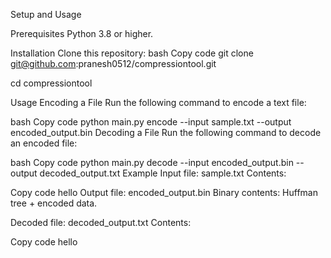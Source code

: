 Setup and Usage

Prerequisites
Python 3.8 or higher.

Installation
Clone this repository:
bash
Copy code
git clone git@github.com:pranesh0512/compressiontool.git

cd compressiontool


Usage
Encoding a File
Run the following command to encode a text file:

bash
Copy code
python main.py encode --input sample.txt --output encoded_output.bin
Decoding a File
Run the following command to decode an encoded file:

bash
Copy code
python main.py decode --input encoded_output.bin --output decoded_output.txt
Example
Input file: sample.txt
Contents:

Copy code
hello
Output file: encoded_output.bin
Binary contents: Huffman tree + encoded data.

Decoded file: decoded_output.txt
Contents:

Copy code
hello
